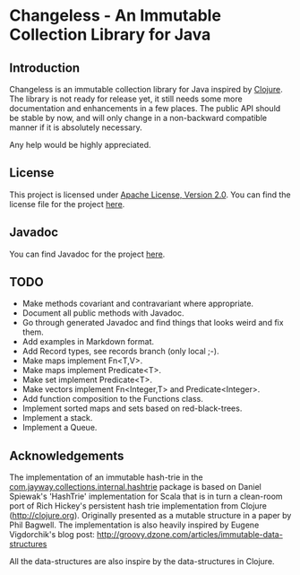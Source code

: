Changeless - An Immutable Collection Library for Java
=====================================================

Introduction
------------
Changeless is an immutable collection library for Java inspired by 
[Clojure](http://www.clojure.org/ "Clojure"). The library is not ready for 
release yet, it still needs some more documentation and enhancements in a few 
places. The public API should be stable by now, and will only change in a 
non-backward compatible manner if it is absolutely necessary. 

Any help would be highly appreciated. 

License
-------
This project is licensed under 
[Apache License, Version 2.0](http://www.apache.org/licenses/LICENSE-2.0 "Apache License, Version 2.0"). 
You can find the license file for the project 
[here](https://github.com/sunesimonsen/changeless/raw/master/LICENSE.txt "License").

Javadoc
-------
You can find Javadoc for the project [here](http://sunesimonsen.github.com/changeless/ "Javadoc"). 

TODO
----
* Make methods covariant and contravariant where appropriate.
* Document all public methods with Javadoc.
* Go through generated Javadoc and find things that looks weird and fix them.
* Add examples in Markdown format. 
* Add Record types, see records branch (only local ;-).
* Make maps implement Fn&lt;T,V&gt;.
* Make maps implement Predicate&lt;T&gt;.
* Make set implement Predicate&lt;T&gt;.
* Make vectors implement Fn&lt;Integer,T&gt; and Predicate&lt;Integer&gt;.
* Add function composition to the Functions class.
* Implement sorted maps and sets based on red-black-trees.
* Implement a stack.
* Implement a Queue.            

Acknowledgements
----------------
The implementation of an immutable hash-trie in the
[com.jayway.collections.internal.hashtrie](https://github.com/sunesimonsen/changeless/tree/master/src/main/java/com/jayway/changeless/internal/hashtrie "com.jayway.collections.internal.hashtrie") 
package is based on Daniel Spiewak's 'HashTrie' implementation for Scala that is
in turn a clean-room port of Rich Hickey's persistent hash trie implementation
from Clojure (http://clojure.org). Originally presented as a mutable structure
in a paper by Phil Bagwell. The implementation is also heavily inspired by
Eugene Vigdorchik's blog post:
http://groovy.dzone.com/articles/immutable-data-structures

All the data-structures are also inspire by the data-structures in Clojure.
